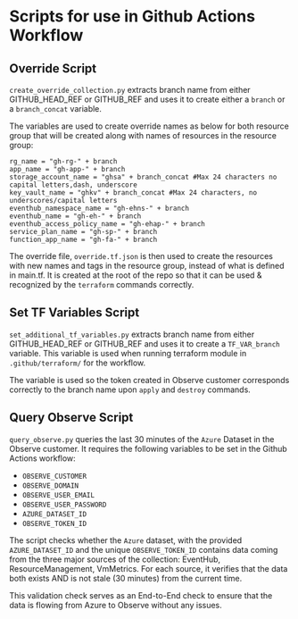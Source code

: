 # Scripts for use in Github Actions Workflow

## Override Script

`create_override_collection.py` extracts branch name from either GITHUB_HEAD_REF or GITHUB_REF and uses it to create either a `branch` or a `branch_concat` variable. 

The variables are used to create override names as below for both resource group that will be created along with names of resources in the resource group:

```
rg_name = "gh-rg-" + branch
app_name = "gh-app-" + branch
storage_account_name = "ghsa" + branch_concat #Max 24 characters no capital letters,dash, underscore
key_vault_name = "ghkv" + branch_concat #Max 24 characters, no underscores/capital letters 
eventhub_namespace_name = "gh-ehns-" + branch
eventhub_name = "gh-eh-" + branch
eventhub_access_policy_name = "gh-ehap-" + branch
service_plan_name = "gh-sp-" + branch
function_app_name = "gh-fa-" + branch
```

The override file, `override.tf.json` is then used to create the resources with new names and tags in the resource group, instead of what is defined in main.tf. It is created at the root of the repo so that it can be used & recognized by the `terraform` commands correctly. 


## Set TF Variables Script

`set_additional_tf_variables.py` extracts branch name from either GITHUB_HEAD_REF or GITHUB_REF and uses it to create a `TF_VAR_branch` variable. This variable is used when running terraform module in `.github/terraform/` for the workflow. 

The variable is used so the token created in Observe customer corresponds correctly to the branch name upon `apply` and `destroy` commands.


## Query Observe Script

`query_observe.py` queries the last 30 minutes of the `Azure` Dataset in the Observe customer. It requires the following variables to be set in the Github Actions workflow:

- `OBSERVE_CUSTOMER`
- `OBSERVE_DOMAIN`
- `OBSERVE_USER_EMAIL`
- `OBSERVE_USER_PASSWORD`
- `AZURE_DATASET_ID`
- `OBSERVE_TOKEN_ID` 


The script checks whether the `Azure` dataset, with the provided `AZURE_DATASET_ID` and the unique `OBSERVE_TOKEN_ID` contains data coming from the three major sources of the collection: EventHub, ResourceManagement, VmMetrics. For each source, it verifies that the data both exists AND is not stale (30 minutes) from the current time. 

This validation check serves as an End-to-End check to ensure that the data is flowing from Azure to Observe without any issues.


